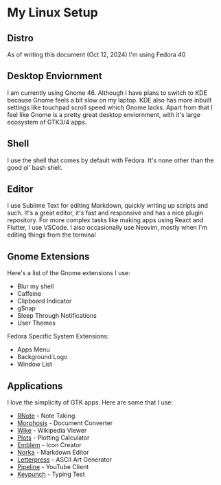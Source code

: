 # My Linux Setup

## Distro
As of writing this document (Oct 12, 2024) I'm using Fedora 40

## Desktop Enviornment
I am currently using Gnome 46. Although I have plans to switch to KDE because Gnome feels a bit slow on my laptop. KDE also has more inbuilt settings like touchpad scroll speed which Gnome lacks. Apart from that I feel like Gnome is a pretty great desktop enviornment, with it's large ecosystem of GTK3/4 apps.

## Shell
I use the shell that comes by default with Fedora. It's none other than the good ol' bash shell.

## Editor
I use Sublime Text for editing Markdown, quickly writing up scripts and such. It's a great editor, it's fast and responsive and has a nice plugin repository. 
For more complex tasks like making apps using React and Flutter, I use VSCode. I also occasionally use Neovim, mostly when I'm editing things from the terminal

## Gnome Extensions
Here's a list of the Gnome extensions I use:
- Blur my shell
- Caffeine
- Clipboard Indicator
- gSnap
- Sleep Through Notifications
- User Themes

Fedora Specific System Extensions:
- Apps Menu
- Background Logo
- Window List

## Applications
I love the simplicity of GTK apps. Here are some that I use:
- [RNote](https://flathub.org/apps/com.github.flxzt.rnote) - Note Taking
- [Morphosis](https://flathub.org/apps/garden.jamie.Morphosis) - Document Converter
- [Wike](https://flathub.org/apps/com.github.hugolabe.Wike) - Wikipedia Viewer
- [Plots](https://flathub.org/apps/com.github.alexhuntley.Plots) - Plotting Calculator
- [Emblem](https://flathub.org/apps/org.gnome.design.Emblem) - Icon Creator
- [Norka](https://flathub.org/apps/com.github.tenderowl.norka) - Markdown Editor
- [Letterpress](https://flathub.org/apps/io.gitlab.gregorni.Letterpress) - ASCII Art Generator
- [Pipeline](https://flathub.org/apps/de.schmidhuberj.tubefeeder) - YouTube Client
- [Keypunch](https://flathub.org/apps/dev.bragefuglseth.Keypunch) - Typing Test
